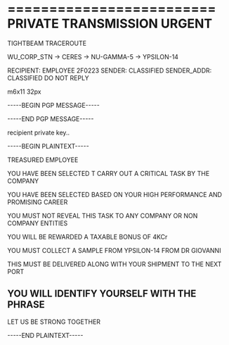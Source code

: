 

=========================
PRIVATE TRANSMISSION 
        URGENT
=========================


TIGHTBEAM TRACEROUTE

WU_CORP_STN
-> CERES
-> NU-GAMMA-5
-> YPSILON-14

RECIPIENT: EMPLOYEE 2F0223
SENDER: CLASSIFIED
SENDER_ADDR: CLASSIFIED
             DO NOT REPLY


m6x11 32px

-----BEGIN PGP MESSAGE-----

-----END PGP MESSAGE-----

recipient private key..


-----BEGIN PLAINTEXT-----

TREASURED EMPLOYEE

YOU HAVE BEEN SELECTED T
CARRY OUT A CRITICAL TASK
BY THE COMPANY

YOU HAVE BEEN SELECTED
BASED ON YOUR HIGH
PERFORMANCE AND PROMISING
CAREER

YOU MUST NOT REVEAL THIS
TASK TO ANY COMPANY
OR NON COMPANY ENTITIES

YOU WILL BE REWARDED A
TAXABLE BONUS OF 4KCr

YOU MUST COLLECT A
SAMPLE FROM YPSILON-14
FROM DR GIOVANNI

THIS MUST BE DELIVERED
ALONG WITH YOUR SHIPMENT
TO THE NEXT PORT

YOU WILL IDENTIFY
YOURSELF WITH THE PHRASE
- 

LET US BE STRONG TOGETHER


-----END PLAINTEXT-----
